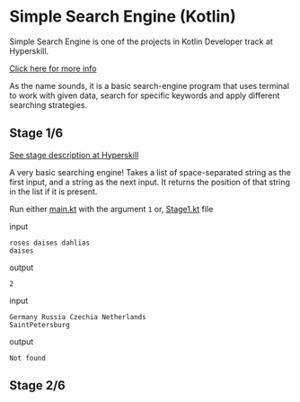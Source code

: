 # Simple Search Engine (Kotlin)

Simple Search Engine is one of the projects in Kotlin Developer track at Hyperskill.

[Click here for more info](https://hyperskill.org/projects/89)

As the name sounds, it is a basic search-engine 
program that uses terminal to work with given data, search for specific 
keywords and apply different searching strategies. 

## Stage 1/6
[See stage description at Hyperskill](https://hyperskill.org/projects/89/stages/494/implement)

A very basic searching engine!
Takes a list of space-separated string as the first input, and a string as the next input.
It returns the position of that string in the list if it is present.

Run either [main.kt](src/Main.kt) with the argument `1` or, [Stage1.kt](search/Stage1.kt) file

input

    roses daises dahlias
    daises

output

    2

input 
    
    Germany Russia Czechia Netherlands 
    SaintPetersburg

output 

    Not found

## Stage 2/6
